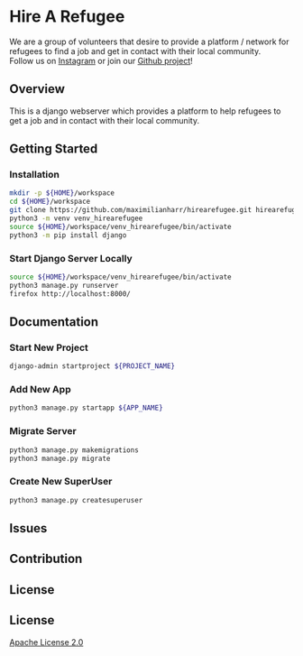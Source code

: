 # Hire A Refugee
We are a group of volunteers that desire to provide a platform / network for refugees to find a job and get in contact with their local community.  
Follow us on [Instagram](https://www.instagram.com/hirearefugee/) or join our [Github project](https://github.com/maximilianharr/hirearefugee)!  

## Overview
This is a django webserver which provides a platform to help refugees to get a job and in contact with their local community.  

## Getting Started

### Installation
```bash
mkdir -p ${HOME}/workspace
cd ${HOME}/workspace
git clone https://github.com/maximilianharr/hirearefugee.git hirearefugee
python3 -m venv venv_hirearefugee
source ${HOME}/workspace/venv_hirearefugee/bin/activate
python3 -m pip install django
```

### Start Django Server Locally
```bash
source ${HOME}/workspace/venv_hirearefugee/bin/activate
python3 manage.py runserver
firefox http://localhost:8000/
```

## Documentation

### Start New Project
```bash
django-admin startproject ${PROJECT_NAME}
```

### Add New App
```bash
python3 manage.py startapp ${APP_NAME}
```

### Migrate Server
```bash
python3 manage.py makemigrations
python3 manage.py migrate
```

### Create New SuperUser
```bash
python3 manage.py createsuperuser
```

## Issues

## Contribution

## License

## License

[Apache License 2.0](LICENSE)
